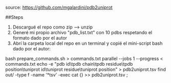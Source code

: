 source: https://github.com/mgalardini/pdb2uniprot

##Steps

1. Descargué el repo como zip --> unzip
2. Generé mi propio archivo "pdb_list.txt" con 10 pdbs respetando el formato dado por el autor
3. Abrí la carpeta local del repo en un terminal y copié el mini-script bash dado por el autor:

bash prepare_commands.sh > commands.txt
parallel --jobs 1 --progress < commands.txt
echo -e "pdb id\tpdb chain\tpdb residue\tpdb position\tuniprot id\tuniprot residue\tuniprot position" > pdb2uniprot.tsv
find out/ -type f -name '*tsv' -exec cat {} >> pdb2uniprot.tsv \;
